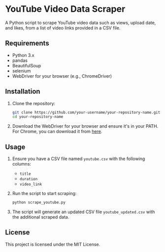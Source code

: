 # YouTube Video Data Scraper

A Python script to scrape YouTube video data such as views, upload date, and likes, from a list of video links provided in a CSV file.

## Requirements

- Python 3.x
- pandas
- BeautifulSoup
- selenium
- WebDriver for your browser (e.g., ChromeDriver)

## Installation

1. Clone the repository:
    ```bash
    git clone https://github.com/your-username/your-repository-name.git
    cd your-repository-name
    ```

2. Download the WebDriver for your browser and ensure it's in your PATH. For Chrome, you can download it from [here](https://sites.google.com/a/chromium.org/chromedriver/).

## Usage

1. Ensure you have a CSV file named `youtube.csv` with the following columns:
    - `title`
    - `duration`
    - `video_link`

2. Run the script to start scraping:
    ```bash
    python scrape_youtube.py
    ```

3. The script will generate an updated CSV file `youtube_updated.csv` with the additional scraped data.

## License

This project is licensed under the MIT License.
